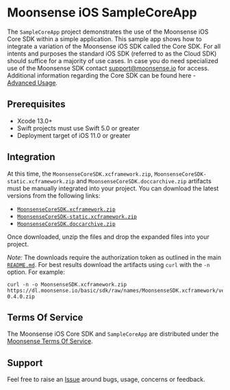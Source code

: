 # Moonsense iOS SampleCoreApp

The `SampleCoreApp` project demonstrates the use of the Moonsense iOS Core SDK within a simple application. This sample app shows how to integrate a variation of the Moonsense iOS SDK called the Core SDK. For all intents and purposes the standard iOS SDK (referred to as the Cloud SDK) should suffice for a majority of use cases. In case you do need specialized use of the Moonsense SDK contact support@moonsense.io for access. Additional information regarding the Core SDK can be found here - [Advanced Usage](https://docs.moonsense.io/articles/sdk/advanced-usage).

## Prerequisites

- Xcode 13.0+
- Swift projects must use Swift 5.0 or greater
- Deployment target of iOS 11.0 or greater

## Integration

At this time, the `MoonsenseCoreSDK.xcframework.zip`, `MoonsenseCoreSDK-static.xcframework.zip` and `MoonsenseCoreSDK.doccarchive.zip` artifacts must be manually integrated into your project. You can download the latest versions from the following links:

* [`MoonsenseCoreSDK.xcframework.zip`](https://dl.moonsense.io/basic/sdk/raw/names/MoonsenseCoreSDK.xcframework/versions/0.4.0/MoonsenseSDK.xcframework-0.4.0.zip)
* [`MoonsenseCoreSDK-static.xcframework.zip`](https://dl.moonsense.io/basic/sdk/raw/names/MoonsenseCoreSDK-static.xcframework/versions/0.4.0/MoonsenseCoreSDK-static.xcframework-0.4.0.zip)
* [`MoonsenseCoreSDK.doccarchive.zip`](https://dl.moonsense.io/basic/sdk/raw/names/MoonsenseCoreSDK.doccarchive/versions/0.4.0/MoonsenseCoreSDK.doccarchive-0.4.0.zip)

Once downloaded, unzip the files and drop the expanded files into your project.

*Note:* The downloads require the authorization token as outlined in the main [`README.md`](../README.md/#configuring-netrc-for-authorizing-downloads). For best results download the artifacts using `curl` with the `-n` option. For example:

```
curl -n -o MoonsenseSDK.xcframework.zip https://dl.moonsense.io/basic/sdk/raw/names/MoonsenseSDK.xcframework/versions/0.4.0/MoonsenseSDK.xcframework-0.4.0.zip
```

## Terms Of Service

The Moonsense iOS Core SDK and `SampleCoreApp` are distributed under the [Moonsense Terms Of Service](https://www.moonsense.io/terms-of-service).

## Support

Feel free to raise an [Issue](https://github.com/moonsense/moonsense-ios-sdk/issues) around bugs, usage, concerns or feedback.
